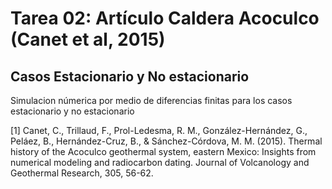 # Tarea 02: Artículo Caldera Acoculco (Canet et al, 2015)
## Casos Estacionario y No estacionario

Simulacion númerica por medio de diferencias finitas para los casos estacionario y no estacionario

[1] Canet, C., Trillaud, F., Prol-Ledesma, R. M., González-Hernández, G., Peláez, B., Hernández-Cruz, B., & Sánchez-Córdova, M. M. (2015). 
Thermal history of the Acoculco geothermal system, eastern Mexico: Insights from numerical modeling and radiocarbon dating. 
Journal of Volcanology and Geothermal Research, 305, 56-62.
